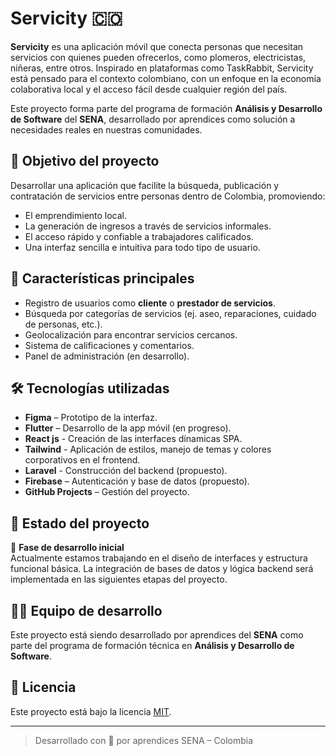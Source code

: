 # Servicity 🇨🇴

**Servicity** es una aplicación móvil que conecta personas que necesitan servicios con quienes pueden ofrecerlos, como plomeros, electricistas, niñeras, entre otros. Inspirado en plataformas como TaskRabbit, Servicity está pensado para el contexto colombiano, con un enfoque en la economía colaborativa local y el acceso fácil desde cualquier región del país.

Este proyecto forma parte del programa de formación **Análisis y Desarrollo de Software** del **SENA**, desarrollado por aprendices como solución a necesidades reales en nuestras comunidades.

## 🚀 Objetivo del proyecto

Desarrollar una aplicación que facilite la búsqueda, publicación y contratación de servicios entre personas dentro de Colombia, promoviendo:

- El emprendimiento local.
- La generación de ingresos a través de servicios informales.
- El acceso rápido y confiable a trabajadores calificados.
- Una interfaz sencilla e intuitiva para todo tipo de usuario.

## 🧠 Características principales

- Registro de usuarios como **cliente** o **prestador de servicios**.
- Búsqueda por categorías de servicios (ej. aseo, reparaciones, cuidado de personas, etc.).
- Geolocalización para encontrar servicios cercanos.
- Sistema de calificaciones y comentarios.
- Panel de administración (en desarrollo).

## 🛠️ Tecnologías utilizadas

- **Figma** – Prototipo de la interfaz.
- **Flutter** – Desarrollo de la app móvil (en progreso).
- **React js** - Creación de las interfaces dínamicas SPA.
- **Tailwind** - Aplicación de estilos, manejo de temas y colores corporativos en el frontend.
- **Laravel** - Construcción del backend (propuesto).
- **Firebase** – Autenticación y base de datos (propuesto).
- **GitHub Projects** – Gestión del proyecto.

## 📅 Estado del proyecto

🚧 **Fase de desarrollo inicial**  
Actualmente estamos trabajando en el diseño de interfaces y estructura funcional básica. La integración de bases de datos y lógica backend será implementada en las siguientes etapas del proyecto.

## 👨‍💻 Equipo de desarrollo

Este proyecto está siendo desarrollado por aprendices del **SENA** como parte del programa de formación técnica en **Análisis y Desarrollo de Software**.

## 📄 Licencia

Este proyecto está bajo la licencia [MIT](LICENSE).

---

> Desarrollado con 💚 por aprendices SENA – Colombia
